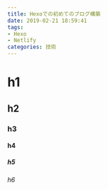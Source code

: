 ```yaml
---
title: Hexoでの初めてのブログ構築
date: 2019-02-21 18:59:41
tags:
- Hexo
- Netlify
categories: 技術
---
```

# h1
## h2
### h3
#### h4
##### h5
###### h6
